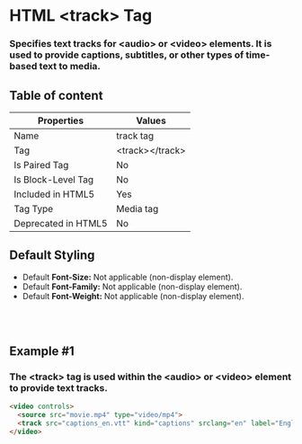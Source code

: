 # HTML &lt;track&gt; Tag

### Specifies text tracks for &lt;audio&gt; or &lt;video&gt; elements. It is used to provide captions, subtitles, or other types of time-based text to media.



## Table of content


| Properties            | Values                                                               |
|---------------------|----------------------------------------------------------------------|
| Name                | track tag                                                |
| Tag                 | &lt;track&gt;&lt;/track&gt;                                            |
| Is Paired Tag       | No                                                  |
| Is Block-Level Tag  | No                                |
| Included in HTML5   | Yes     |
| Tag Type            | Media tag     |
| Deprecated in HTML5 | No     |


## Default Styling


-	Default **Font-Size:** Not applicable (non-display element).
-	Default **Font-Family:** Not applicable (non-display element).
-	Default **Font-Weight:** Not applicable (non-display element).


<br>
<br>

## Example #1
### The &lt;track&gt; tag is used within the &lt;audio&gt; or &lt;video&gt; element to provide text tracks.
```html
<video controls>
  <source src="movie.mp4" type="video/mp4">
  <track src="captions_en.vtt" kind="captions" srclang="en" label="English">
</video>
``` 
<br>
<br>

